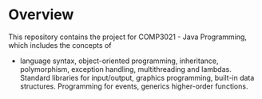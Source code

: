 # Overview
This repository contains the project for COMP3021 - Java Programming, which includes the concepts of

* language syntax, 
object-oriented programming, 
inheritance, 
polymorphism, 
exception handling, 
multithreading and lambdas. 
Standard libraries for input/output, 
graphics programming, 
built-in data structures. 
Programming for events, 
generics
higher-order functions.
